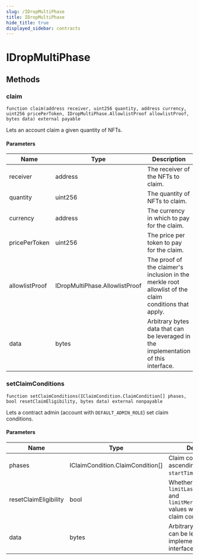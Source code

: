 ```yaml
---
slug: /IDropMultiPhase
title: IDropMultiPhase
hide_title: true
displayed_sidebar: contracts
---
```


# IDropMultiPhase

## Methods

### claim

```solidity
function claim(address receiver, uint256 quantity, address currency, uint256 pricePerToken, IDropMultiPhase.AllowlistProof allowlistProof, bytes data) external payable
```

Lets an account claim a given quantity of NFTs.

#### Parameters

| Name           | Type                           | Description                                                                                               |
| -------------- | ------------------------------ | --------------------------------------------------------------------------------------------------------- |
| receiver       | address                        | The receiver of the NFTs to claim.                                                                        |
| quantity       | uint256                        | The quantity of NFTs to claim.                                                                            |
| currency       | address                        | The currency in which to pay for the claim.                                                               |
| pricePerToken  | uint256                        | The price per token to pay for the claim.                                                                 |
| allowlistProof | IDropMultiPhase.AllowlistProof | The proof of the claimer&#39;s inclusion in the merkle root allowlist of the claim conditions that apply. |
| data           | bytes                          | Arbitrary bytes data that can be leveraged in the implementation of this interface.                       |

### setClaimConditions

```solidity
function setClaimConditions(IClaimCondition.ClaimCondition[] phases, bool resetClaimEligibility, bytes data) external nonpayable
```

Lets a contract admin (account with `DEFAULT_ADMIN_ROLE`) set claim conditions.

#### Parameters

| Name                  | Type                             | Description                                                                                                      |
| --------------------- | -------------------------------- | ---------------------------------------------------------------------------------------------------------------- |
| phases                | IClaimCondition.ClaimCondition[] | Claim conditions in ascending order by `startTimestamp`.                                                         |
| resetClaimEligibility | bool                             | Whether to reset `limitLastClaimTimestamp` and `limitMerkleProofClaim` values when setting new claim conditions. |
| data                  | bytes                            | Arbitrary bytes data that can be leveraged in the implementation of this interface.                              |

